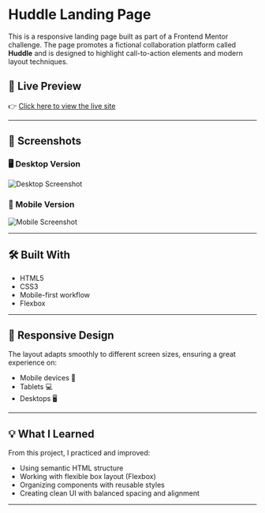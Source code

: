 # Huddle Landing Page

This is a responsive landing page built as part of a Frontend Mentor challenge. The page promotes a fictional collaboration platform called **Huddle** and is designed to highlight call-to-action elements and modern layout techniques.

## 🔗 Live Preview

👉 [Click here to view the live site](https://mohammad-irfan-noorzada.github.io/huddle-landing-page/)

---

## 📸 Screenshots

### 🖥️ Desktop Version
![Desktop Screenshot](./screenshots/desktop-preview.jpg)

### 📱 Mobile Version
![Mobile Screenshot](./screenshots/mobile-preview.jpg)

---

## 🛠️ Built With

- HTML5
- CSS3
- Mobile-first workflow
- Flexbox

---

## 📱 Responsive Design

The layout adapts smoothly to different screen sizes, ensuring a great experience on:
- Mobile devices 📱
- Tablets 💻
- Desktops 🖥️

---

## 💡 What I Learned

From this project, I practiced and improved:
- Using semantic HTML structure
- Working with flexible box layout (Flexbox)
- Organizing components with reusable styles
- Creating clean UI with balanced spacing and alignment

---
